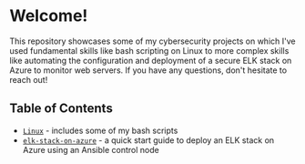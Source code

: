 # Welcome!
This repository showcases some of my cybersecurity projects on which I've used fundamental skills like bash scripting on Linux to more complex skills like automating the configuration and deployment of a secure ELK stack on Azure to monitor web servers. If you have any questions, don't hesitate to reach out!

## Table of Contents
- [`Linux`](Linux) - includes some of my bash scripts
- [`elk-stack-on-azure`](elk-stack-on-azure) - a quick start guide to deploy an ELK stack on Azure using an Ansible control node
